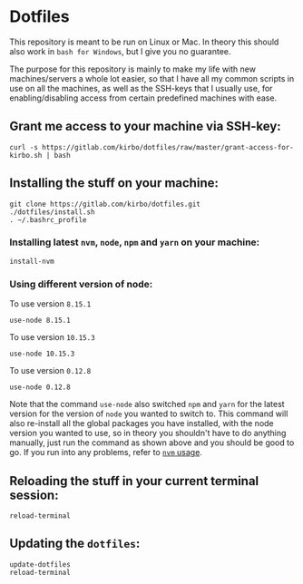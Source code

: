 # Dotfiles

This repository is meant to be run on Linux or Mac. In theory this should also work in
`bash for Windows`, but I give you no guarantee.

The purpose for this repository is mainly to make my life with new machines/servers
a whole lot easier, so that I have all my common scripts in use on all the machines,
as well as the SSH-keys that I usually use, for enabling/disabling access from
certain predefined machines with ease.

## Grant me access to your machine via SSH-key:

```
curl -s https://gitlab.com/kirbo/dotfiles/raw/master/grant-access-for-kirbo.sh | bash
```

## Installing the stuff on your machine:

```
git clone https://gitlab.com/kirbo/dotfiles.git
./dotfiles/install.sh
. ~/.bashrc_profile
```

### Installing latest `nvm`, `node`, `npm` and `yarn` on your machine:

```
install-nvm
```

### Using different version of node:

To use version `8.15.1`
```
use-node 8.15.1
```

To use version `10.15.3`
```
use-node 10.15.3
```

To use version `0.12.8`
```
use-node 0.12.8
```

Note that the command `use-node` also switched `npm` and `yarn` for the latest version for
the version of `node` you wanted to switch to. This command will also re-install all
the global packages you have installed, with the node version you wanted to use, so
in theory you shouldn't have to do anything manually, just run the command as shown above
and you should be good to go. If you run into any problems, refer to [`nvm` usage](https://github.com/creationix/nvm#usage).


## Reloading the stuff in your current terminal session:

```
reload-terminal
```


## Updating the `dotfiles`:

```
update-dotfiles
reload-terminal
```
